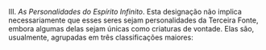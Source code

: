 III. *As Personalidades do Espírito Infinito*. Esta designação não implica necessariamente que esses seres sejam personalidades da Terceira Fonte, embora algumas delas sejam únicas como criaturas de vontade. Elas são, usualmente, agrupadas em três classificações maiores: